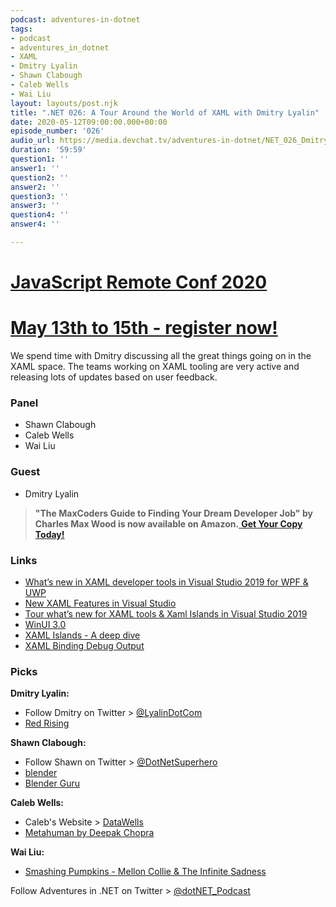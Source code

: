 ```yaml
---
podcast: adventures-in-dotnet
tags:
- podcast
- adventures_in_dotnet
- XAML
- Dmitry Lyalin
- Shawn Clabough
- Caleb Wells​
- Wai Liu
layout: layouts/post.njk
title: ".NET 026: A Tour Around the World of XAML with Dmitry Lyalin"
date: 2020-05-12T09:00:00.000+00:00
episode_number: '026'
audio_url: https://media.devchat.tv/adventures-in-dotnet/NET_026_Dmitry_Lyalin.mp3
duration: '59:59'
question1: ''
answer1: ''
question2: ''
answer2: ''
question3: ''
answer3: ''
question4: ''
answer4: ''

---
```

# [JavaScript Remote Conf 2020](https://devchat.tv/conferences/javascript-remote-2020/ "JavaScript Remote Conf 2020")

# [May 13th to 15th - register now!](https://devchat.tv/conferences/javascript-remote-2020/ "JavaScript Remote Conf 2020")

We spend time with Dmitry discussing all the great things going on in the XAML space. The teams working on XAML tooling are very active and releasing lots of updates based on user feedback.

### **Panel**

* Shawn Clabough
* Caleb Wells​
* Wai Liu

### **Guest**

* Dmitry Lyalin

> **"The MaxCoders Guide to Finding Your Dream Developer Job" by Charles Max Wood is now available on Amazon.**[ **Get Your Copy Today!**](https://www.amazon.com/gp/product/B081MBL5C9/ref=as_li_ss_tl?ie=UTF8&linkCode=sl1&tag=devchattv-20&linkId=9d61363241636e2546ef46abba198746&language=en_US)

### **Links**

* [What’s new in XAML developer tools in Visual Studio 2019 for WPF & UWP](https://devblogs.microsoft.com/visualstudio/whats-new-in-xaml-developer-tools-in-visual-studio-2019-for-wpf-uwp/)
* [New XAML Features in Visual Studio](https://channel9.msdn.com/Shows/Visual-Studio-Toolbox/New-XAML-Features-in-Visual-Studio)
* [Tour what’s new for XAML tools & Xaml Islands in Visual Studio 2019](https://www.youtube.com/watch?v=NtRYWpaADRo&feature=youtu.be)
* [WinUI 3.0](https://github.com/microsoft/microsoft-ui-xaml/blob/master/docs/roadmap.md)
* [XAML Islands - A deep dive](https://blogs.windows.com/windowsdeveloper/2018/11/02/xaml-islands-a-deep-dive-part-1/)
* [XAML Binding Debug Output](https://marketplace.visualstudio.com/items?itemName=PeterSpa.XamlBinding)

### **Picks**

**Dmitry Lyalin:**

* Follow Dmitry on Twitter > [@LyalinDotCom](https://twitter.com/LyalinDotCom)
* [Red Rising](https://www.amazon.com/Red-Rising-Trilogy-Book/dp/B0159URANK)

**Shawn Clabough:**

* Follow Shawn on Twitter > [@DotNetSuperhero](https://twitter.com/DotNetSuperhero)
* [blender](https://www.blender.org/)
* [Blender Guru](https://www.blenderguru.com/)

**Caleb Wells:**

* Caleb's Website > [DataWells](http://datawells.us/)
* [Metahuman by Deepak Chopra](https://www.penguinrandomhouse.com/books/27415/metahuman-by-deepak-chopra-md/)

**Wai Liu:**

* [Smashing Pumpkins - Mellon Collie & The Infinite Sadness](https://www.amazon.com.au/Mellon-Infinite-Sadness-Smashing-Pumpkins/dp/B000000WA4)

Follow Adventures in .NET on Twitter > [@dotNET_Podcast](https://twitter.com/dotNET_Podcast)